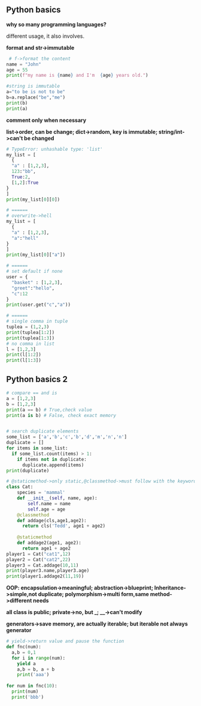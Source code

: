 ## Python basics

**why so many programming languages?**

different usage, it also involves.

**format and str->immutable**

```python
 # f->format the content
name = "John"
age = 55
print(f"my name is {name} and I'm  {age} years old.")

#string is immutable
a="to be is not to be"
b=a.replace("be","me")
print(b)
print(a)
```
**comment only when necessary**

**list->order, can be change; dict->random, key is immutable; string/int->can't be changed**

```Python
# TypeError: unhashable type: 'list'
my_list = [
  {
  "a" : [1,2,3],
  123:"bb",
  True:2,
  [1,2]:True
}
]
print(my_list[0][0])

# ======
# overwrite->hell
my_list = [
  {
  "a" : [1,2,3],
  "a":"hell"
}
]
print(my_list[0]["a"])

# ======
# set default if none
user = {
  "basket" : [1,2,3],
  "greet":"hello",
  "c":12
}
print(user.get("c","a"))

# ======
# single comma in tuple
tuplea = (1,2,3)
print(tuplea[1:2])
print(tuplea[1:3])
# no comma in list
l = [1,2,3]
print(l[1:2])
print(l[1:3])
```
## Python basics 2

```python
# compare == and is
a = [1,2,3]
b = [1,2,3]
print(a == b) # True,check value
print(a is b) # False, check exact memory


# search duplicate elements
some_list = ['a','b','c','b','d','m','n','n']
duplicate = []
for items in some_list:
  if some_list.count(items) > 1:
    if items not in duplicate:
      duplicate.append(items)
print(duplicate)

# @staticmethod->only static,@classmethod->must follow with the keyword cls, need use the class attribute
class Cat:
    species = 'mammal'
    def __init__(self, name, age):
        self.name = name
        self.age = age
    @classmethod
    def addage(cls,age1,age2):
      return cls('Tedd', age1 + age2)
    
    @staticmethod
    def addage2(age1, age2):
      return age1 + age2
player1 = Cat("cat1",12)
player2 = Cat("cat2",22)
player3 = Cat.addage(10,11)
print(player3.name,player3.age)
print(player1.addage2(11,19))
```

**OOP: encapsulation->meaningful; abstraction->blueprint; Inheritance->simple,not duplicate; polymorphism->multi form,same method->different needs**

**all class is public; private->no, but \_; \__->can't modify**

**generators->save memory, are actually iterable; but iterable not always generator**

```python
# yield->return value and pause the function
def fnc(num):
  a,b = 0,1
  for i in range(num):
    yield a    
    a,b = b, a + b
    print('aaa')
 
for num in fnc(10):
  print(num)
  print('bbb')
```

